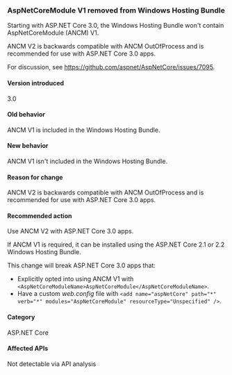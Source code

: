 ### AspNetCoreModule V1 removed from Windows Hosting Bundle

Starting with ASP.NET Core 3.0, the Windows Hosting Bundle won't contain AspNetCoreModule (ANCM) V1.

ANCM V2 is backwards compatible with ANCM OutOfProcess and is recommended for use with ASP.NET Core 3.0 apps.

For discussion, see https://github.com/aspnet/AspNetCore/issues/7095.

#### Version introduced

3.0

#### Old behavior

ANCM V1 is included in the Windows Hosting Bundle.

#### New behavior

ANCM V1 isn't included in the Windows Hosting Bundle.

#### Reason for change

ANCM V2 is backwards compatible with ANCM OutOfProcess and is recommended for use with ASP.NET Core 3.0 apps.

#### Recommended action

Use ANCM V2 with ASP.NET Core 3.0 apps.

If ANCM V1 is required, it can be installed using the ASP.NET Core 2.1 or 2.2 Windows Hosting Bundle.

This change will break ASP.NET Core 3.0 apps that:

- Explicitly opted into using ANCM V1 with `<AspNetCoreModuleName>AspNetCoreModule</AspNetCoreModuleName>`.
- Have a custom *web.config* file with `<add name="aspNetCore" path="*" verb="*" modules="AspNetCoreModule" resourceType="Unspecified" />`.

#### Category

ASP.NET Core

#### Affected APIs

Not detectable via API analysis

